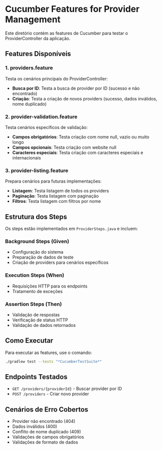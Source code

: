 # Cucumber Features for Provider Management

Este diretório contém as features de Cucumber para testar o ProviderController da aplicação.

## Features Disponíveis

### 1. providers.feature
Testa os cenários principais do ProviderController:
- **Busca por ID**: Testa a busca de provider por ID (sucesso e não encontrado)
- **Criação**: Testa a criação de novos providers (sucesso, dados inválidos, nome duplicado)

### 2. provider-validation.feature
Testa cenários específicos de validação:
- **Campos obrigatórios**: Testa criação com nome null, vazio ou muito longo
- **Campos opcionais**: Testa criação com website null
- **Caracteres especiais**: Testa criação com caracteres especiais e internacionais

### 3. provider-listing.feature
Prepara cenários para futuras implementações:
- **Listagem**: Testa listagem de todos os providers
- **Paginação**: Testa listagem com paginação
- **Filtros**: Testa listagem com filtros por nome

## Estrutura dos Steps

Os steps estão implementados em `ProviderSteps.java` e incluem:

### Background Steps (Given)
- Configuração do sistema
- Preparação de dados de teste
- Criação de providers para cenários específicos

### Execution Steps (When)
- Requisições HTTP para os endpoints
- Tratamento de exceções

### Assertion Steps (Then)
- Validação de respostas
- Verificação de status HTTP
- Validação de dados retornados

## Como Executar

Para executar as features, use o comando:
```bash
./gradlew test --tests "*CucumberTestSuite*"
```

## Endpoints Testados

- `GET /providers/{providerId}` - Buscar provider por ID
- `POST /providers` - Criar novo provider

## Cenários de Erro Cobertos

- Provider não encontrado (404)
- Dados inválidos (400)
- Conflito de nome duplicado (409)
- Validações de campos obrigatórios
- Validações de formato de dados 